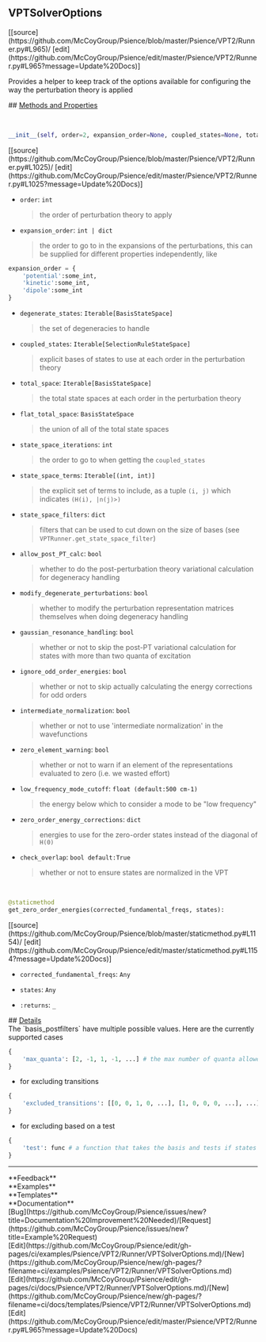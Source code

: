 ## <a id="Psience.VPT2.Runner.VPTSolverOptions">VPTSolverOptions</a> 

<div class="docs-source-link" markdown="1">
[[source](https://github.com/McCoyGroup/Psience/blob/master/Psience/VPT2/Runner.py#L965)/
[edit](https://github.com/McCoyGroup/Psience/edit/master/Psience/VPT2/Runner.py#L965?message=Update%20Docs)]
</div>

Provides a helper to keep track of the options available
for configuring the way the perturbation theory is applied







<div class="collapsible-section">
 <div class="collapsible-section collapsible-section-header" markdown="1">
## <a class="collapse-link" data-toggle="collapse" href="#methods" markdown="1"> Methods and Properties</a> <a class="float-right" data-toggle="collapse" href="#methods"><i class="fa fa-chevron-down"></i></a>
 </div>
 <div class="collapsible-section collapsible-section-body collapse show" id="methods" markdown="1">
 
<a id="Psience.VPT2.Runner.VPTSolverOptions.__init__" class="docs-object-method">&nbsp;</a> 
```python
__init__(self, order=2, expansion_order=None, coupled_states=None, total_space=None, flat_total_space=None, state_space_iterations=None, state_space_terms=None, state_space_filters=None, extended_state_space_filter_generator=None, extended_state_space_postprocessor=None, allow_post_PT_calc=None, modify_degenerate_perturbations=None, gaussian_resonance_handling=None, ignore_odd_order_energies=None, intermediate_normalization=None, zero_element_warning=None, degenerate_states=None, handle_strong_couplings=None, strong_coupling_test_modes=None, strong_couplings_state_filter=None, strongly_coupled_group_filter=None, extend_strong_coupling_spaces=None, strong_coupling_zero_order_energy_cutoff=None, low_frequency_mode_cutoff=None, zero_order_energy_corrections=None, check_overlap=None): 
```
<div class="docs-source-link" markdown="1">
[[source](https://github.com/McCoyGroup/Psience/blob/master/Psience/VPT2/Runner.py#L1025)/
[edit](https://github.com/McCoyGroup/Psience/edit/master/Psience/VPT2/Runner.py#L1025?message=Update%20Docs)]
</div>

  - `order`: `int`
    > the order of perturbation theory to apply
  - `expansion_order`: `int | dict`
    > the order to go to in the expansions of the perturbations, this can be supplied for different properties independently, like
```python
expansion_order = {
    'potential':some_int,
    'kinetic':some_int,
    'dipole':some_int
}
```
  - `degenerate_states`: `Iterable[BasisStateSpace]`
    > the set of degeneracies to handle
  - `coupled_states`: `Iterable[SelectionRuleStateSpace]`
    > explicit bases of states to use at each order in the perturbation theory
  - `total_space`: `Iterable[BasisStateSpace]`
    > the total state spaces at each order in the perturbation theory
  - `flat_total_space`: `BasisStateSpace`
    > the union of all of the total state spaces
  - `state_space_iterations`: `int`
    > the order to go to when getting the `coupled_states`
  - `state_space_terms`: `Iterable[(int, int)]`
    > the explicit set of terms to include, as a tuple `(i, j)` which indicates `(H(i), |n(j)>)`
  - `state_space_filters`: `dict`
    > filters that can be used to cut down on the size of bases (see `VPTRunner.get_state_space_filter`)
  - `allow_post_PT_calc`: `bool`
    > whether to do the post-perturbation theory variational calculation for degeneracy handling
  - `modify_degenerate_perturbations`: `bool`
    > whether to modify the perturbation representation matrices themselves when doing degeneracy handling
  - `gaussian_resonance_handling`: `bool`
    > whether or not to skip the post-PT variational calculation for states with more than two quanta of excitation
  - `ignore_odd_order_energies`: `bool`
    > whether or not to skip actually calculating the energy corrections for odd orders
  - `intermediate_normalization`: `bool`
    > whether or not to use 'intermediate normalization' in the wavefunctions
  - `zero_element_warning`: `bool`
    > whether or not to warn if an element of the representations evaluated to zero (i.e. we wasted effort)
  - `low_frequency_mode_cutoff`: `float (default:500 cm-1)`
    > the energy below which to consider a mode to be "low frequency"
  - `zero_order_energy_corrections`: `dict`
    > energies to use for the zero-order states instead of the diagonal of `H(0)`
  - `check_overlap`: `bool default:True`
    > whether or not to ensure states are normalized in the VPT


<a id="Psience.VPT2.Runner.VPTSolverOptions.get_zero_order_energies" class="docs-object-method">&nbsp;</a> 
```python
@staticmethod
get_zero_order_energies(corrected_fundamental_freqs, states): 
```
<div class="docs-source-link" markdown="1">
[[source](https://github.com/McCoyGroup/Psience/blob/master/staticmethod.py#L1154)/
[edit](https://github.com/McCoyGroup/Psience/edit/master/staticmethod.py#L1154?message=Update%20Docs)]
</div>

  - `corrected_fundamental_freqs`: `Any`
    > 
  - `states`: `Any`
    > 
  - `:returns`: `_`
    >
 </div>
</div>



<div class="collapsible-section">
 <div class="collapsible-section collapsible-section-header" markdown="1">
## <a class="collapse-link" data-toggle="collapse" href="#Details-36bb8e" markdown="1"> Details</a> <a class="float-right" data-toggle="collapse" href="#Details-36bb8e"><i class="fa fa-chevron-down"></i></a>
 </div>
 <div class="collapsible-section collapsible-section-body collapse show" id="Details-36bb8e" markdown="1">
 The `basis_postfilters` have multiple possible values.
Here are the currently supported cases

```python
{
    'max_quanta': [2, -1, 1, -1, ...] # the max number of quanta allowed in a given mode in the basis (-1 means infinity)
}
```

- for excluding transitions

```python
{
    'excluded_transitions': [[0, 0, 1, 0, ...], [1, 0, 0, 0, ...], ...] # a set of transitions that are forbidden on the input states
}
```

- for excluding based on a test

```python
{
    'test': func # a function that takes the basis and tests if states should be allowed
}
```
 </div>
</div>










---


<div markdown="1" class="text-secondary">
<div class="container">
  <div class="row">
   <div class="col" markdown="1">
**Feedback**   
</div>
   <div class="col" markdown="1">
**Examples**   
</div>
   <div class="col" markdown="1">
**Templates**   
</div>
   <div class="col" markdown="1">
**Documentation**   
</div>
   <div class="col" markdown="1">
   
</div>
   <div class="col" markdown="1">
   
</div>
   <div class="col" markdown="1">
   
</div>
</div>
  <div class="row">
   <div class="col" markdown="1">
[Bug](https://github.com/McCoyGroup/Psience/issues/new?title=Documentation%20Improvement%20Needed)/[Request](https://github.com/McCoyGroup/Psience/issues/new?title=Example%20Request)   
</div>
   <div class="col" markdown="1">
[Edit](https://github.com/McCoyGroup/Psience/edit/gh-pages/ci/examples/Psience/VPT2/Runner/VPTSolverOptions.md)/[New](https://github.com/McCoyGroup/Psience/new/gh-pages/?filename=ci/examples/Psience/VPT2/Runner/VPTSolverOptions.md)   
</div>
   <div class="col" markdown="1">
[Edit](https://github.com/McCoyGroup/Psience/edit/gh-pages/ci/docs/Psience/VPT2/Runner/VPTSolverOptions.md)/[New](https://github.com/McCoyGroup/Psience/new/gh-pages/?filename=ci/docs/templates/Psience/VPT2/Runner/VPTSolverOptions.md)   
</div>
   <div class="col" markdown="1">
[Edit](https://github.com/McCoyGroup/Psience/edit/master/Psience/VPT2/Runner.py#L965?message=Update%20Docs)   
</div>
   <div class="col" markdown="1">
   
</div>
   <div class="col" markdown="1">
   
</div>
   <div class="col" markdown="1">
   
</div>
</div>
</div>
</div>